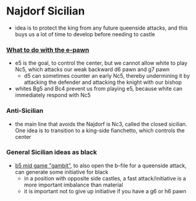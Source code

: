 # Najdorf Sicilian
- idea is to protect the king from any future queenside attacks, and this buys us a lot of time to develop before needing to castle

### [What to do with the e-pawn](https://www.youtube.com/watch?v=6zQCI0G5CaM&t=1s&ab_channel=ChessCoachAndras)
- e5 is the goal, to control the center, but we cannot allow white to play Nc5, which attacks our weak backward d6 pawn and g7 pawn
  - d5 can sometimes counter an early Nc5, thereby undermining it by attacking the defender and attacking the knight with our bishop
- whites Bg5 and Bc4 prevent us from playing e5, because white can immediately respond with Nc5

### Anti-Sicilian
- the main line that avoids the Najdorf is Nc3, called the closed sicilian. One idea is to transition to a king-side fianchetto, which controls the center

### General Sicilian ideas as black
- [b5 mid game "gambit"](https://lichess.org/analysis/r2r2k1/p2bbpp1/2nppn1p/qp6/4PP1B/2NB1N2/PPPQ2PP/1K1R3R%20w%20-%20-%200%2014), to also open the b-file for a queenside attack, can generate some initiative for black
  - in a position with opposite side castles, a fast attack/initiative is a more important imbalance than material
  - it is important not to give up initiative if you have a g6 or h6 pawn
